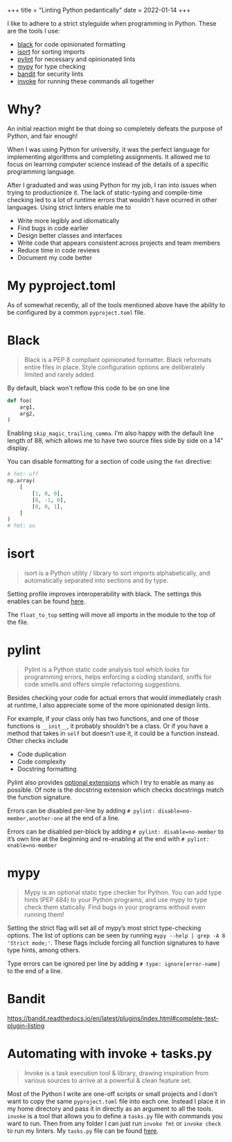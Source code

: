 +++
title = "Linting Python pedantically"
date = 2022-01-14
+++

I like to adhere to a strict styleguide when programming in Python. These are the tools I use:

- [black](https://github.com/psf/black) for code opinionated formatting
- [isort](https://github.com/PyCQA/isort) for sorting imports
- [pylint](https://github.com/PyCQA/pylint) for necessary and opinionated lints
- [mypy](https://github.com/python/mypy) for type checking
- [bandit](https://github.com/PyCQA/bandit) for security lints
- [invoke](https://github.com/pyinvoke/invoke) for running these commands all together

# Why?

An initial reaction might be that doing so completely defeats the purpose of Python, and fair enough!

When I was using Python for university, it was the perfect language for implementing algorithms and completing assignments. It allowed me to focus on learning computer science instead of the details of a specific programming language.

After I graduated and was using Python for my job, I ran into issues when trying to productionize it. The lack of static-typing and compile-time checking led to a lot of runtime errors that wouldn't have ocurred in other languages. Using strict linters enable me to

- Write more legibly and idiomatically
- Find bugs in code earlier
- Design better classes and interfaces
- Write code that appears consistent across projects and team members
- Reduce time in code reviews
- Document my code better


# My pyproject.toml

As of somewhat recently, all of the tools mentioned above have the ability to be configured by a common `pyproject.toml` file.

<script src="https://emgithub.com/embed.js?target=https://github.com/benburk/dotfiles/blob/master/python/pyproject.toml&style=github&showBorder=on&showLineNumbers=on&showFileMeta=on&showCopy=on"></script>


# Black

> Black is a PEP 8 compliant opinionated formatter. Black reformats entire files in place. Style configuration options are deliberately limited and rarely added.

By default, black won't reflow this code to be on one line

```python
def foo(
    arg1,
    arg2,
)
```

Enabling `skip_magic_trailing_comma`. I'm also happy with the default line length of 88, which allows me to have two source files side by side on a 14" display.

You can disable formatting for a section of code using the `fmt` directive:

```python
# fmt: off
np.array(
    [
        [1, 0, 0],
        [0, -1, 0],
        [0, 0, 1],
    ]
)
# fmt: on
```

# isort

> isort is a Python utility / library to sort imports alphabetically, and automatically separated into sections and by type.

Setting profile improves interoperability with black. The settings this enables can be found [here](https://github.com/PyCQA/isort/blob/main/isort/profiles.py#L4-L11).

The `float_to_top` setting will move all imports in the module to the top of the file.

# pylint

> Pylint is a Python static code analysis tool which looks for programming errors, helps enforcing a coding standard, sniffs for code smells and offers simple refactoring suggestions.

Besides checking your code for actual errors that would immediately crash at runtime, I also appreciate some of the more opinionated design lints.

For example, if your class only has two functions, and one of those functions is `__init__`, it probably shouldn't be a class. Or if you have a method that takes in `self` but doesn't use it, it could be a function instead. Other checks include
- Code duplication
- Code complexity
- Docstring formatting

Pylint also provides [optional extensions](https://pylint.pycqa.org/en/v2.14.0-b1/technical_reference/extensions.html) which I try to enable as many as possible. Of note is the docstring extension which checks docstrings match the function signature.

Errors can be disabled per-line by adding `# pylint: disable=no-member,another-one` at the end of a line.

Errors can be disabled per-block by adding `# pylint: disable=no-member` to it’s own line at the beginning and re-enabling at the end with `# pylint: enable=no-member`


# mypy

> Mypy is an optional static type checker for Python. You can add type hints (PEP 484) to your Python programs, and use mypy to type check them statically. Find bugs in your programs without even running them!

Setting the strict flag will set all of mypy’s most strict type-checking options. The list of options can be seen by running `mypy --help | grep -A 8 'Strict mode;'`. These flags include forcing all function signatures to have type hints, among others.

Type errors can be ignored per line by adding `# type: ignore[error-name]` to the end of a line.


# Bandit

https://bandit.readthedocs.io/en/latest/plugins/index.html#complete-test-plugin-listing

# Automating with invoke + tasks.py

> Invoke is a task execution tool & library, drawing inspiration from various sources to arrive at a powerful & clean feature set.

Most of the Python I write are one-off scripts or small projects and I don't want to copy the same `pyproject.toml` file into each one. Instead I place it in my home directory and pass it in directly as an argument to all the tools. `invoke` is a tool that allows you to define a `tasks.py` file with commands you want to run. Then from any folder I can just run `invoke fmt` or `invoke check` to run my linters. My `tasks.py` file can be found [here](https://github.com/benburk/dotfiles/blob/master/python/tasks.py).